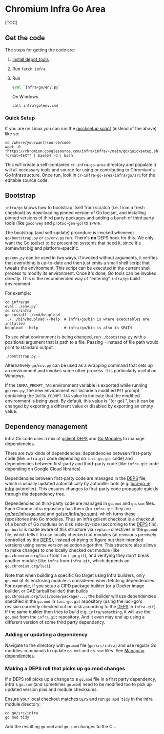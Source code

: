# Chromium Infra Go Area

[TOC]


## Get the code

The steps for getting the code are:

 1. [Install depot_tools](https://www.chromium.org/developers/how-tos/install-depot-tools)
 1. Run `fetch infra`
 1. Run

    ```bash
    eval `infra/go/env.py`
    ```

    On Windows

    ```cmd.exe
    call infra\go\env.cmd
    ```


### Quick Setup

If you are on Linux you can run the [quicksetup script](quicksetup.sh) (instead of the above) like so:

```shell
cd /where/you/want/source/code
wget -O- "https://chromium.googlesource.com/infra/infra/+/main/go/quicksetup.sh?format=TEXT" | base64 -d | bash
```

This will create a self-contained `cr-infra-go-area` directory and populate it
will all necessary tools and source for using or contributing to Chromium's Go
Infrastructure. Once run, look in `cr-infra-go-area/infra/go/src` for the
editable source code.


## Bootstrap

`infra/go` knows how to bootstrap itself from scratch (i.e. from a fresh
checkout) by downloading pinned version of Go toolset, and installing pinned
versions of third party packages and adding a bunch of third party tools (like
`goconvey` and `protoc-gen-go`) to `$PATH`.

The bootstrap (and self-update) procedure is invoked whenever `go/bootstrap.py`
or `go/env.py` run. There's **no** DEPS hook for this. We only want the Go
toolset to be present on systems that need it, since it's somewhat big and
platform-specific.

`go/env.py` can be used in two ways. If invoked without arguments, it verifies
that everything is up-to-date and then just emits a small shell script that
tweaks the environment. This script can be executed in the current shell
process to modify its environment. Once it's done, Go tools can be invoked
directly. This is the recommended way of "entering" `infra/go` build
environment.

For example:

```shell
cd infra/go
eval `./env.py`
cd src/infra
go install ./cmd/bqupload
../../bin/bqupload --help  # infra/go/bin is where executables are installed
bqupload --help            # infra/go/bin is also in $PATH
```

To see what environment is being changed, run `./bootstrap.py` with a
positional argument that is path to a file. Passing `-` instead of file
path would print to standard output.

```shell
./bootstrap.py -
```

Alternatively `go/env.py` can be used as a wrapping command that sets up an
environment and invokes some other process. It is particularly useful on
Windows.

If the `INFRA_PROMPT_TAG` environment variable is exported while running
`go/env.py`, the new environment will include a modified `PS1` prompt containing
the `INFRA_PROMPT_TAG` value to indicate that the modified environment is being
used. By default, this value is "[cr go] ", but it can be changed by exporting
a different value or disabled by exporting an empty value.


## Dependency management

Infra Go code uses a mix of [gclient DEPS] and [Go Modules] to manage
dependencies.

There are two kinds of dependencies: dependencies between first-party code
(like `infra.git` code depending on `luci-go.git` code) and dependencies between
first-party and third-party code (like `infra.git` code depending on Google
Cloud libraries).

Dependencies between first-party code are managed in the [DEPS] file, which is
usually updated automatically by autoroller bots (e.g. [luci-go => infra]
autoroller). This ensures changes to first-party code propagate quickly
through the dependency tree.

Dependencies on third-party code are managed in `go.mod` and `go.sum` files.
Each Chrome infra repository has them (for `infra.git` they are
[go/src/infra/go.mod] and [go/src/infra/go.sum]), which turns these repositories
into Go modules. Thus an infra gclient checkout is a checkout of a bunch of
Go modules on disk side-by-side (according to the [DEPS] file). `go build` is
made aware of this structure via `replace` directives in the `go.mod` file,
which tells it to use locally checked out modules (at revisions precisely
controlled by the [DEPS]), instead of trying to figure out their intended
versions using some version selection algorithm. This structure also allows to
make changes to one locally checked out module (like `go.chromium.org/luci` from
`luci-go.git`), and verifying they don't break another module (like `infra` from
`infra.git`, which depends on `go.chromium.org/luci`).

Note that when building a specific Go target using Infra builders, only `go.mod`
of its enclosing module is considered when fetching dependencies. For example,
if you setup a CIPD package builder (or a Docker image builder, or GAE tarball
builder) that builds `go.chromium.org/luci/some/package/...`, the builder will use
dependencies specified in the `go.mod` in `luci-go.git` repository (using the
luci-go's revision currently checked out on disk according to the [DEPS] in
`infra.git`). If the same builder then tries to build e.g. `infra/something`, it
will use the `go.mod` from the `infra.git` repository. And it even may end up
using a different version of some third party dependency.

[gclient DEPS]: https://www.chromium.org/developers/how-tos/depottools#TOC-DEPS-file
[Go Modules]: https://golang.org/ref/mod
[DEPS]: ../DEPS
[luci-go => infra]: https://autoroll.skia.org/r/luci-go-infra-autoroll
[go/src/infra/go.mod]: ./src/infra/go.mod
[go/src/infra/go.sum]: ./src/infra/go.sum


### Adding or updating a dependency

Navigate to the directory with `go.mod` file (`go/src/infra`) and use regular
Go modules commands to update `go.mod` and `go.sum` files. See
[Managing dependencies](https://golang.org/doc/modules/managing-dependencies).


### Making a DEPS roll that picks up go.mod changes

If a DEPS roll picks up a change to a `go.mod` file in a first party dependency,
infra's `go.sum` (and sometimes `go.mod`) need to be modified too to pick up
updated version pins and module checksums.

Ensure your local checkout matches `DEPS` and run `go mod tidy` in the infra
module directory:

```shell
cd go/src/infra
go mod tidy
```

Add the resulting `go.mod` and `go.sum` changes to the CL.
